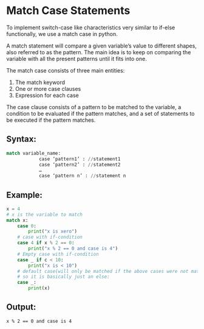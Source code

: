 # Match Case Statements
To implement switch-case like characteristics very similar to if-else functionally, we use a match case in python.

A match statement will compare a given variable’s value to different shapes, also referred to as the pattern. The main idea is to keep on comparing the variable with all the present patterns until it fits into one.

The match case consists of three main entities:
1. The match keyword
2. One or more case clauses
3. Expression for each case

The case clause consists of a pattern to be matched to the variable, a condition to be evaluated if the pattern matches, and a set of statements to be executed if the pattern matches.

## Syntax:
```python
match variable_name:
            case ‘pattern1’ : //statement1
            case ‘pattern2’ : //statement2
            …            
            case ‘pattern n’ : //statement n
```

## Example:
```python
x = 4
# x is the variable to match
match x:
    case 0:
        print("x is xero")
    # case with if-condition
    case 4 if x % 2 == 0:
        print("x % 2 == 0 and case is 4")
    # Empty case with if-condition
    case _ if c < 10:
        print("x is < 10")
    # default case(will only be matched if the above cases were not matched)
    # so it is basically just an else:
    case _:
        print(x)
```

## Output:
```bash
x % 2 == 0 and case is 4
```